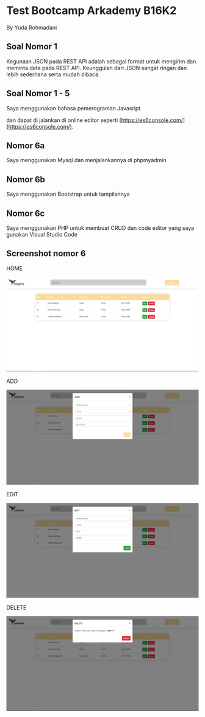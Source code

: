 # Test Bootcamp Arkademy B16K2
By Yuda Rohmadani

## Soal Nomor 1

Kegunaan JSON pada REST API adalah sebagai format untuk mengirim dan meminta data pada REST API. Keunggulan dari JSON sangat ringan dan lebih sederhana serta mudah dibaca.

## Soal Nomor 1 - 5

Saya menggunakan bahasa pemerograman Javasript

dan dapat di jalankan di online editor seperti [https://es6console.com/](https://es6console.com/).

## Nomor 6a

Saya menggunakan Mysql dan menjalankannya di phpmyadmin

## Nomor 6b

Saya menggunakan Bootstrap untuk tampilannya


## Nomor 6c

Saya menggunakan PHP untuk membuat CRUD dan code editor yang saya gunakan Visual Studio Code

## Screenshot nomor 6

HOME

![GitHub Logo](/no6b/Home.png)

ADD

![GitHub Logo](/no6b/Add.png)

EDIT

![GitHub Logo](/no6b/Edit.png)

DELETE

![GitHub Logo](/no6b/Delete.png)